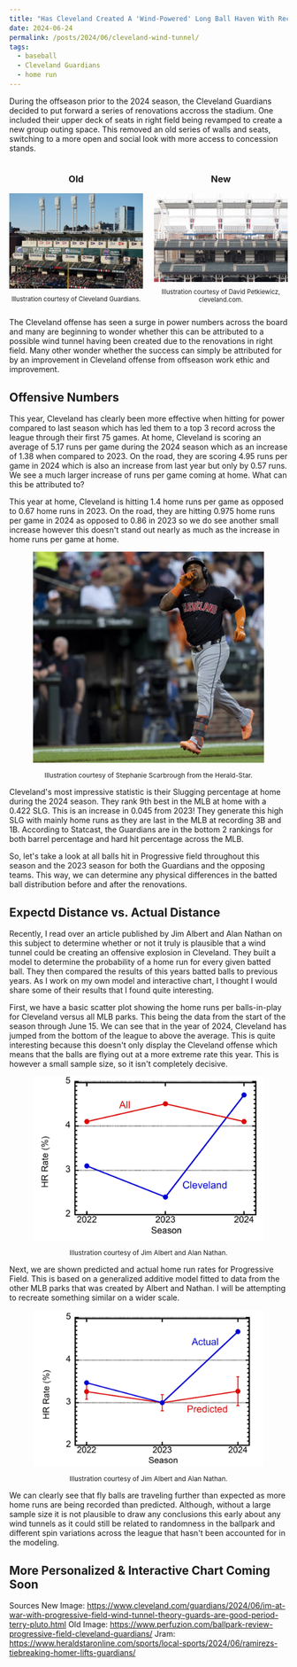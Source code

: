 ```yaml
---
title: "Has Cleveland Created A 'Wind-Powered' Long Ball Haven With Recent Renovations?"
date: 2024-06-24
permalink: /posts/2024/06/cleveland-wind-tunnel/
tags:
  - baseball
  - Cleveland Guardians
  - home run
---
```


During the offseason prior to the 2024 season, the Cleveland Guardians decided to put forward a series of renovations accross the stadium. One included their upper deck of seats in right field being revamped to create a new group outing space. This removed an old series of walls and seats, switching to a more open and social look with more access to concession stands. 

<div style="display: flex; justify-content: center;">
  <div style="flex: 1; max-width: 50%; margin-right: 10px;">
    <h3 style="text-align: center;">Old</h3>
    <img src="/images/oldright.png" style="width: 100%; height: auto; display: block;" alt="Illustration of old right field">
    <p style="text-align: center; font-size: 80%;">Illustration courtesy of Cleveland Guardians.</p>
  </div>
  <div style="flex: 1; max-width: 50%; margin-left: 10px;">
    <h3 style="text-align: center;">New</h3>
    <img src="/images/newright.png" style="width: 100%; height: auto; display: block;" alt="Illustration of new right field">
    <p style="text-align: center; font-size: 80%;">Illustration courtesy of David Petkiewicz, cleveland.com.</p>
  </div>
</div>

The Cleveland offense has seen a surge in power numbers across the board and many are beginning to wonder whether this can be attributed to a possible wind tunnel having been created due to the renovations in right field. Many other wonder whether the success can simply be attributed for by an improvement in Cleveland offense from offseason work ethic and improvement. 

Offensive Numbers 
------
This year, Cleveland has clearly been more effective when hitting for power compared to last season which has led them to a top 3 record across the league through their first 75 games. At home, Cleveland is scoring an average of 5.17 runs per game during the 2024 season which as an increase of 1.38 when compared to 2023. On the road, they are scoring 4.95 runs per game in 2024 which is also an increase from last year but only by 0.57 runs. We see a much larger increase of runs per game coming at home. What can this be attributed to?

This year at home, Cleveland is hitting 1.4 home runs per game as opposed to 0.67 home runs in 2023. On the road, they are hitting 0.975 home runs per game in 2024 as opposed to 0.86 in 2023 so we do see another small increase however this doesn't stand out nearly as much as the increase in home runs per game at home. 

<div style="text-align:center;">
  <img src="/images/j_ram_hr.png" style="width:83%;" alt="Image of Jose Ramirez hitting a home run and celebrating.">
  <p style="text-align:center; font-size:85%;">Illustration courtesy of Stephanie Scarbrough from the Herald-Star.</p>
</div>

Cleveland's most impressive statistic is their Slugging percentage at home during the 2024 season. They rank 9th best in the MLB at home with a 0.422 SLG. This is an increase in 0.045 from 2023!
They generate this high SLG with mainly home runs as they are last in the MLB at recording 3B and 1B. According to Statcast, the Guardians are in the bottom 2 rankings for both barrel percentage and hard hit percentage across the MLB. 

So, let's take a look at all balls hit in Progressive field throughout this season and the 2023 season for both the Guardians and the opposing teams. This way, we can determine any physical differences in the batted ball distribution before and after the renovations.

Expectd Distance vs. Actual Distance
------
Recently, I read over an article published by Jim Albert and Alan Nathan on this subject to determine whether or not it truly is plausible that a wind tunnel could be creating an offensive explosion in Cleveland. They built a model to determine the probability of a home run for every given batted ball. They then compared the results of this years batted balls to previous years. As I work on my own model and interactive chart, I thought I would share some of their results that I found quite interesting. 

First, we have a basic scatter plot showing the home runs per balls-in-play for Cleveland versus all MLB parks. This being the data from the start of the season through June 15. We can see that in the year of 2024, Cleveland has jumped from the bottom of the league to above the average. This is quite interesting because this doesn't only display the Cleveland offense which means that the balls are flying out at a more extreme rate this year. This is however a small sample size, so it isn't completely decisive. 

<div style="text-align:center;">
  <img src="/images/hr_rate_1.png" style="width:83%;" alt="Image of CLE Home Run Rate">
  <p style="text-align:center; font-size:85%;">Illustration courtesy of Jim Albert and Alan Nathan.</p>
</div>

Next, we are shown predicted and actual home run rates for Progressive Field. This is based on a generalized additive model fitted to data from the other MLB parks that was created by Albert and Nathan. I will be attempting to recreate something similar on a wider scale. 

<div style="text-align:center;">
  <img src="/images/hr_rate.png" style="width:83%;" alt="Image of CLE Home Run Rate">
  <p style="text-align:center; font-size:85%;">Illustration courtesy of Jim Albert and Alan Nathan.</p>
</div>

We can clearly see that fly balls are traveling further than expected as more home runs are being recorded than predicted. Although, without a large sample size it is not plausible to draw any conclusions this early about any wind tunnels as it could still be related to randomness in the ballpark and different spin variations across the league that hasn't been accounted for in the modeling. 

More Personalized & Interactive Chart Coming Soon
------




Sources
New Image: https://www.cleveland.com/guardians/2024/06/im-at-war-with-progressive-field-wind-tunnel-theory-guards-are-good-period-terry-pluto.html 
Old Image: https://www.perfuzion.com/ballpark-review-progressive-field-cleveland-guardians/ 
Jram: https://www.heraldstaronline.com/sports/local-sports/2024/06/ramirezs-tiebreaking-homer-lifts-guardians/
